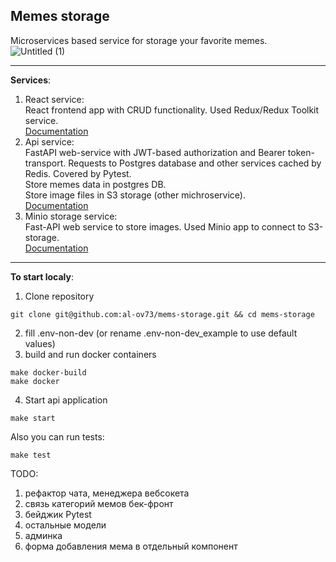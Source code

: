Memes storage
---
Microservices based service for storage your favorite memes.</br>
![Untitled (1)](https://github.com/user-attachments/assets/f6e1e9f9-c463-4093-a185-fb6e969e20e6)

---
**Services**:</br>
1. React service:</br>
React frontend app with CRUD functionality. Used Redux/Redux Toolkit service.</br>
[Documentation](https://github.com/al-ov73/mems-storage/blob/main/frontend/README.md)</br>
2. Api service:</br>
FastAPI web-service with JWT-based authorization and Bearer token-transport. Requests to Postgres database and other services cached by Redis. Covered by Pytest.</br>
Store memes data in postgres DB.</br>
Store image files in S3 storage (other michroservice).</br>
[Documentation](https://github.com/al-ov73/mems-storage/blob/main/api/README.md)</br>
3. Minio storage service:</br>
Fast-API web service to store images. Used Minio app to connect to S3-storage.</br>
[Documentation](https://github.com/al-ov73/mems-storage/blob/main/storage/README.md)</br>
---
**To start localy**:
1. Clone repository
```commandline
git clone git@github.com:al-ov73/mems-storage.git && cd mems-storage
```
2. fill .env-non-dev (or rename .env-non-dev_example to use default values)
3. build and run docker containers
```
make docker-build
make docker
```
4. Start api application
```
make start
```
Also you can run tests:
```
make test
```

TODO:</br>
1. рефактор чата, менеджера вебсокета
2. связь категорий мемов бек-фронт
3. бейджик Pytest
4. остальные модели
5. админка
6. форма добавления мема в отдельный компонент